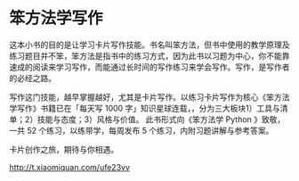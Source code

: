 # 笨方法学写作

这本小书的目的是让学习卡片写作技能。书名叫笨方法，但书中使用的教学原理及练习题目并不笨，笨方法是指书中的练习方式，因为此书以习题为中心，你不能靠速成的阅读来学习写作，而能通过长时间的写作练习来学会写作。写作，是写作者的必经之路。


写作这门技能，越早掌握越好，尤其是卡片写作。以练习卡片写作为核心《笨方法学写作》书籍已在「每天写 1000 字」知识星球连载，，分为三大板块1）工具与清单；2）技能与态度；3）风格与价值。
此书形式向《笨方法学 Python 》致敬，一共 52 个练习，以练带学，每周发布 5 个练习，内附习题讲解与参考答案。

卡片创作之旅，期待与你相遇。

http://t.xiaomiquan.com/ufe23vv

